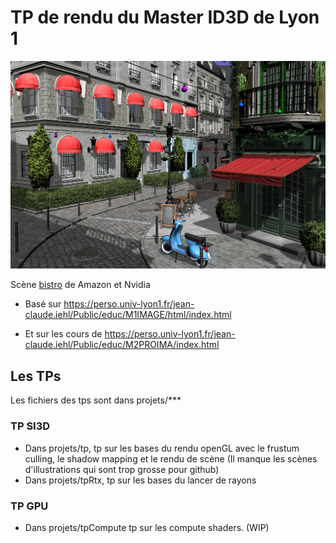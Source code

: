 # TP de rendu du Master ID3D de Lyon 1

![Texte alternatif](./SI3D.png)

Scène [bistro](https://developer.nvidia.com/orca/amazon-lumberyard-bistro) de Amazon et Nvidia

- Basé sur https://perso.univ-lyon1.fr/jean-claude.iehl/Public/educ/M1IMAGE/html/index.html

- Et sur les cours de https://perso.univ-lyon1.fr/jean-claude.iehl/Public/educ/M2PROIMA/index.html


## Les TPs

Les fichiers des tps sont dans projets/***

### TP SI3D

- Dans projets/tp, tp sur les bases du rendu openGL avec le frustum culling, le shadow mapping et le rendu de scène (Il manque les scènes d'illustrations qui sont trop grosse pour github)
- Dans projets/tpRtx, tp sur les bases du lancer de rayons

### TP GPU

- Dans projets/tpCompute tp sur les compute shaders. (WIP)
